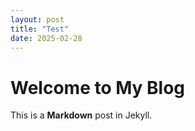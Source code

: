 ```yaml
---
layout: post
title: "Test"
date: 2025-02-28
---
```


# Welcome to My Blog
This is a **Markdown** post in Jekyll.
